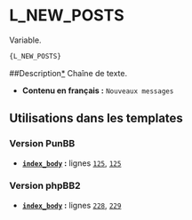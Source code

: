 # L_NEW_POSTS


Variable.

```html
{L_NEW_POSTS}
```

##Description[*](https://fa-tvars.appspot.com/var/L_NEW_POSTS)
Chaîne de texte.

* __Contenu en français :__ `Nouveaux messages`

## Utilisations dans les templates

### Version PunBB
* __[`index_body`](../tpl/var/punbb/index_body.md#readme) :__ lignes [`125`](../tpl/src/punbb/index_body.tpl#L125), [`125`](../tpl/src/punbb/index_body.tpl#L125)

### Version phpBB2
* __[`index_body`](../tpl/var/subsilver/index_body.md#readme) :__ lignes [`228`](../tpl/src/subsilver/index_body.tpl#L228), [`229`](../tpl/src/subsilver/index_body.tpl#L229)